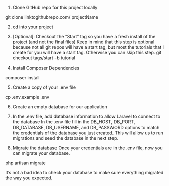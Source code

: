 1. Clone GitHub repo for this project locally

git clone linktogithubrepo.com/ projectName

2. cd into your project

3. [Optional]: Checkout the “Start” tag so you have a fresh install of the project (and not the final files)
Keep in mind that this step is optional because not all git repos will have a start tag, but most the tutorials that I create for you will have a start tag. Otherwise you can skip this step.
git checkout tags/start -b tutorial

4. Install Composer Dependencies

composer install

5. Create a copy of your .env file

cp .env.example .env

6. Create an empty database for our application

7. In the .env file, add database information to allow Laravel to connect to the database
In the .env file fill in the DB_HOST, DB_PORT, DB_DATABASE, DB_USERNAME, and DB_PASSWORD options to match the credentials of the database you just created. This will allow us to run migrations and seed the database in the next step.

8. Migrate the database
Once your credentials are in the .env file, now you can migrate your database.

php artisan migrate

It’s not a bad idea to check your database to make sure everything migrated the way you expected.
